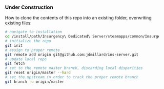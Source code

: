### Under Construction

How to clone the contents of this repo into an existing folder, overwriting existing files:
```bash
# navigate to installation
cd /install/path/Insurgency\ Dedicated\ Server/steamapps/common/Insurgency\ Dedicated\ Server/
# initialize the repo
git init
# assign to proper remote
git remote add origin git@github.com:jdmillard/ins-server.git
# update local repo
git fetch
# set to the remote master branch, discarding local disparities
git reset origin/master --hard
# set the upstream in order to track the proper remote branch
git branch -u origin/master
```
